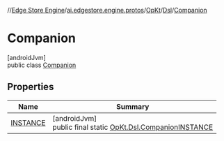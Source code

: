 //[Edge Store Engine](../../../../../index.md)/[ai.edgestore.engine.protos](../../../index.md)/[OpKt](../../index.md)/[Dsl](../index.md)/[Companion](index.md)

# Companion

[androidJvm]\
public class [Companion](index.md)

## Properties

| Name | Summary |
|---|---|
| [INSTANCE](index.md#-654251976%2FProperties%2F-89531115) | [androidJvm]<br>public final static [OpKt.Dsl.Companion](index.md)[INSTANCE](index.md#-654251976%2FProperties%2F-89531115) |
